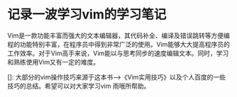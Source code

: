 # 记录一波学习vim的学习笔记

 Vim是一款功能丰富而强大的文本编辑器，其代码补全、编译及错误跳转等方便编程的功能特别丰富，在程序员中得到非常广泛的使用。Vim能够大大提高程序员的工作效率。对于Vim高手来说，Vim能以与思考同步的速度编辑文本。同时，学习和熟练使用Vim又有一定的难度。 

[]: 大部分的vim操作技巧来源于这本书-->《Vim实用技巧》以及个人百度的一些技巧的总结。希望可以对大家学习vim 雨哦所帮助。

[vim实用技巧]: http://144.34.161.112/Vim%e5%ae%9e%e7%94%a8%e6%8a%80%e5%b7%a7.pdf

